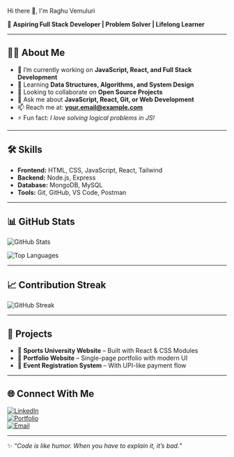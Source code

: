 Hi there 👋, I'm Raghu Vemuluri  

🚀 **Aspiring Full Stack Developer | Problem Solver | Lifelong Learner**  

---

## 👨‍💻 About Me
- 🔭 I’m currently working on **JavaScript, React, and Full Stack Development**  
- 🌱 Learning **Data Structures, Algorithms, and System Design**  
- 👯 Looking to collaborate on **Open Source Projects**  
- 💬 Ask me about **JavaScript, React, Git, or Web Development**  
- 📫 Reach me at: **your.email@example.com**  
- ⚡ Fun fact: *I love solving logical problems in JS!*  

---

## 🛠️ Skills
- **Frontend:** HTML, CSS, JavaScript, React, Tailwind  
- **Backend:** Node.js, Express  
- **Database:** MongoDB, MySQL  
- **Tools:** Git, GitHub, VS Code, Postman  

---

## 📊 GitHub Stats
![GitHub Stats](https://github-readme-stats.vercel.app/api?username=RaghuVemuluri&show_icons=true&theme=radical)  

![Top Languages](https://github-readme-stats.vercel.app/api/top-langs/?username=RaghuVemuluri&layout=compact&theme=radical)  

---

## 📈 Contribution Streak
![GitHub Streak](https://streak-stats.demolab.com/?user=RaghuVemuluri&theme=radical&hide_border=false)  

---

## 🚀 Projects
- 🎯 **Sports University Website** – Built with React & CSS Modules  
- 🎯 **Portfolio Website** – Single-page portfolio with modern UI  
- 🎯 **Event Registration System** – With UPI-like payment flow  

---

## 🌐 Connect With Me
[![LinkedIn](https://img.shields.io/badge/LinkedIn-blue?style=for-the-badge&logo=linkedin)](https://linkedin.com/in/yourprofile)  
[![Portfolio](https://img.shields.io/badge/Portfolio-green?style=for-the-badge&logo=react)](https://yourportfolio.com)  
[![Email](https://img.shields.io/badge/Email-red?style=for-the-badge&logo=gmail)](mailto:your.email@example.com)  

---
✨ *“Code is like humor. When you have to explain it, it’s bad.”*  
